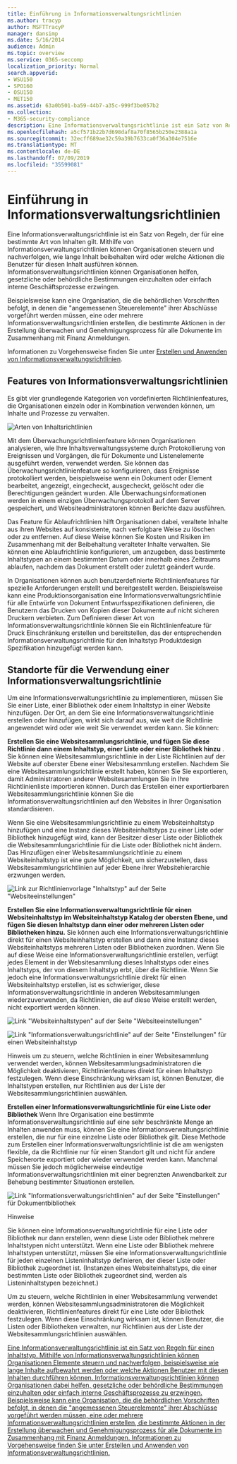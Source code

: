 ```yaml
---
title: Einführung in Informationsverwaltungsrichtlinien
ms.author: tracyp
author: MSFTTracyP
manager: dansimp
ms.date: 5/16/2014
audience: Admin
ms.topic: overview
ms.service: O365-seccomp
localization_priority: Normal
search.appverid:
- WSU150
- SPO160
- OSU150
- MET150
ms.assetid: 63a0b501-ba59-44b7-a35c-999f3be057b2
ms.collection:
- M365-security-compliance
description: Eine Informationsverwaltungsrichtlinie ist ein Satz von Regeln, der für eine bestimmte Art von Inhalten gilt. Mithilfe von Informationsverwaltungsrichtlinien können Organisationen steuern und nachverfolgen, wie lange Inhalt beibehalten wird oder welche Aktionen die Benutzer für diesen Inhalt ausführen können. Informationsverwaltungsrichtlinien können Organisationen helfen, gesetzliche oder behördliche Bestimmungen einzuhalten oder einfach interne Geschäftsprozesse erzwingen.
ms.openlocfilehash: a5cf571b22b7d698daf8a70f8565b250e2388a1a
ms.sourcegitcommit: 32ecff689ae32c59a39b7633ca0f36a304e7516e
ms.translationtype: MT
ms.contentlocale: de-DE
ms.lasthandoff: 07/09/2019
ms.locfileid: "35599081"
---
```

# <a name="introduction-to-information-management-policies"></a>Einführung in Informationsverwaltungsrichtlinien

Eine Informationsverwaltungsrichtlinie ist ein Satz von Regeln, der für eine bestimmte Art von Inhalten gilt. Mithilfe von Informationsverwaltungsrichtlinien können Organisationen steuern und nachverfolgen, wie lange Inhalt beibehalten wird oder welche Aktionen die Benutzer für diesen Inhalt ausführen können. Informationsverwaltungsrichtlinien können Organisationen helfen, gesetzliche oder behördliche Bestimmungen einzuhalten oder einfach interne Geschäftsprozesse erzwingen. 
  
Beispielsweise kann eine Organisation, die die behördlichen Vorschriften befolgt, in denen die "angemessenen Steuerelemente" ihrer Abschlüsse vorgeführt werden müssen, eine oder mehrere Informationsverwaltungsrichtlinien erstellen, die bestimmte Aktionen in der Erstellung überwachen und Genehmigungsprozess für alle Dokumente im Zusammenhang mit Finanz Anmeldungen.
  
Informationen zu Vorgehensweise finden Sie unter [Erstellen und Anwenden von Informationsverwaltungsrichtlinien](create-info-mgmt-policies.md).
  
## <a name="features-of-information-management-policies"></a>Features von Informationsverwaltungsrichtlinien
<a name="__top"> </a>

Es gibt vier grundlegende Kategorien von vordefinierten Richtlinienfeatures, die Organisationen einzeln oder in Kombination verwenden können, um Inhalte und Prozesse zu verwalten. 
  
![Arten von Inhaltsrichtlinien](media/19fcb8a3-974b-40d3-a13f-b76088d122f8.png)
  
Mit dem Überwachungsrichtlinienfeature können Organisationen analysieren, wie Ihre Inhaltsverwaltungssysteme durch Protokollierung von Ereignissen und Vorgängen, die für Dokumente und Listenelemente ausgeführt werden, verwendet werden. Sie können das Überwachungsrichtlinienfeature so konfigurieren, dass Ereignisse protokolliert werden, beispielsweise wenn ein Dokument oder Element bearbeitet, angezeigt, eingecheckt, ausgecheckt, gelöscht oder die Berechtigungen geändert wurden. Alle Überwachungsinformationen werden in einem einzigen Überwachungsprotokoll auf dem Server gespeichert, und Websiteadministratoren können Berichte dazu ausführen. 
  
Das Feature für Ablaufrichtlinien hilft Organisationen dabei, veraltete Inhalte aus ihren Websites auf konsistente, nach verfolgbare Weise zu löschen oder zu entfernen. Auf diese Weise können Sie Kosten und Risiken im Zusammenhang mit der Beibehaltung veralteter Inhalte verwalten. Sie können eine Ablaufrichtlinie konfigurieren, um anzugeben, dass bestimmte Inhaltstypen an einem bestimmten Datum oder innerhalb eines Zeitraums ablaufen, nachdem das Dokument erstellt oder zuletzt geändert wurde.
  
In Organisationen können auch benutzerdefinierte Richtlinienfeatures für spezielle Anforderungen erstellt und bereitgestellt werden. Beispielsweise kann eine Produktionsorganisation eine Informationsverwaltungsrichtlinie für alle Entwürfe von Dokument Entwurfsspezifikationen definieren, die Benutzern das Drucken von Kopien dieser Dokumente auf nicht sicheren Druckern verbieten. Zum Definieren dieser Art von Informationsverwaltungsrichtlinie können Sie ein Richtlinienfeature für Druck Einschränkung erstellen und bereitstellen, das der entsprechenden Informationsverwaltungsrichtlinie für den Inhaltstyp Produktdesign Spezifikation hinzugefügt werden kann.
  
## <a name="locations-to-use-an-information-management-policy"></a>Standorte für die Verwendung einer Informationsverwaltungsrichtlinie
<a name="__toc340213528"> </a>

Um eine Informationsverwaltungsrichtlinie zu implementieren, müssen Sie Sie einer Liste, einer Bibliothek oder einem Inhaltstyp in einer Website hinzufügen. Der Ort, an dem Sie eine Informationsverwaltungsrichtlinie erstellen oder hinzufügen, wirkt sich darauf aus, wie weit die Richtlinie angewendet wird oder wie weit Sie verwendet werden kann. Sie können:
  
 **Erstellen Sie eine Websitesammlungsrichtlinie, und fügen Sie diese Richtlinie dann einem Inhaltstyp, einer Liste oder einer Bibliothek hinzu** . Sie können eine Websitesammlungsrichtlinie in der Liste Richtlinien auf der Website auf oberster Ebene einer Websitesammlung erstellen. Nachdem Sie eine Websitesammlungsrichtlinie erstellt haben, können Sie Sie exportieren, damit Administratoren anderer Websitesammlungen Sie in Ihre Richtlinienliste importieren können. Durch das Erstellen einer exportierbaren Websitesammlungsrichtlinie können Sie die Informationsverwaltungsrichtlinien auf den Websites in Ihrer Organisation standardisieren. 
  
Wenn Sie eine Websitesammlungsrichtlinie zu einem Websiteinhaltstyp hinzufügen und eine Instanz dieses Websiteinhaltstyps zu einer Liste oder Bibliothek hinzugefügt wird, kann der Besitzer dieser Liste oder Bibliothek die Websitesammlungsrichtlinie für die Liste oder Bibliothek nicht ändern. Das Hinzufügen einer Websitesammlungsrichtlinie zu einem Websiteinhaltstyp ist eine gute Möglichkeit, um sicherzustellen, dass Websitesammlungsrichtlinien auf jeder Ebene ihrer Websitehierarchie erzwungen werden.
  
![Link zur Richtlinienvorlage "Inhaltstyp" auf der Seite "Websiteeinstellungen"](media/26d3466a-23ec-443f-88f0-2aaff38e992b.png)
  
 **Erstellen Sie eine Informationsverwaltungsrichtlinie für einen Websiteinhaltstyp im Websiteinhaltstyp Katalog der obersten Ebene, und fügen Sie diesen Inhaltstyp dann einer oder mehreren Listen oder Bibliotheken hinzu.** Sie können auch eine Informationsverwaltungsrichtlinie direkt für einen Websiteinhaltstyp erstellen und dann eine Instanz dieses Websiteinhaltstyps mehreren Listen oder Bibliotheken zuordnen. Wenn Sie auf diese Weise eine Informationsverwaltungsrichtlinie erstellen, verfügt jedes Element in der Websitesammlung dieses Inhaltstyps oder eines Inhaltstyps, der von diesem Inhaltstyp erbt, über die Richtlinie. Wenn Sie jedoch eine Informationsverwaltungsrichtlinie direkt für einen Websiteinhaltstyp erstellen, ist es schwieriger, diese Informationsverwaltungsrichtlinie in anderen Websitesammlungen wiederzuverwenden, da Richtlinien, die auf diese Weise erstellt werden, nicht exportiert werden können. 
  
![Link "Websiteinhaltstypen" auf der Seite "Websiteeinstellungen"](media/6f6fa51f-15d7-4782-b06f-a7b36e874cd3.png)
  
![Link "Informationsverwaltungsrichtlinie" auf der Seite "Einstellungen" für einen Websiteinhaltstyp](media/15d83a34-6c8f-4b6e-b6ee-e9b0a70cbb4b.png)
  
Hinweis um zu steuern, welche Richtlinien in einer Websitesammlung verwendet werden, können Websitesammlungsadministratoren die Möglichkeit deaktivieren, Richtlinienfeatures direkt für einen Inhaltstyp festzulegen. Wenn diese Einschränkung wirksam ist, können Benutzer, die Inhaltstypen erstellen, nur Richtlinien aus der Liste der Websitesammlungsrichtlinien auswählen.
  
 **Erstellen einer Informationsverwaltungsrichtlinie für eine Liste oder Bibliothek** Wenn Ihre Organisation eine bestimmte Informationsverwaltungsrichtlinie auf eine sehr beschränkte Menge an Inhalten anwenden muss, können Sie eine Informationsverwaltungsrichtlinie erstellen, die nur für eine einzelne Liste oder Bibliothek gilt. Diese Methode zum Erstellen einer Informationsverwaltungsrichtlinie ist die am wenigsten flexible, da die Richtlinie nur für einen Standort gilt und nicht für andere Speicherorte exportiert oder wieder verwendet werden kann. Manchmal müssen Sie jedoch möglicherweise eindeutige Informationsverwaltungsrichtlinien mit einer begrenzten Anwendbarkeit zur Behebung bestimmter Situationen erstellen. 
  
![Link "Informationsverwaltungsrichtlinien" auf der Seite "Einstellungen" für Dokumentbibliothek](media/9fa6d366-6aab-49e1-a05c-898ac6f536e6.png)
  
Hinweise 
  
Sie können eine Informationsverwaltungsrichtlinie für eine Liste oder Bibliothek nur dann erstellen, wenn diese Liste oder Bibliothek mehrere Inhaltstypen nicht unterstützt. Wenn eine Liste oder Bibliothek mehrere Inhaltstypen unterstützt, müssen Sie eine Informationsverwaltungsrichtlinie für jeden einzelnen Listeninhaltstyp definieren, der dieser Liste oder Bibliothek zugeordnet ist. (Instanzen eines Websiteinhaltstyps, die einer bestimmten Liste oder Bibliothek zugeordnet sind, werden als Listeninhaltstypen bezeichnet.)
  
Um zu steuern, welche Richtlinien in einer Websitesammlung verwendet werden, können Websitesammlungsadministratoren die Möglichkeit deaktivieren, Richtlinienfeatures direkt für eine Liste oder Bibliothek festzulegen. Wenn diese Einschränkung wirksam ist, können Benutzer, die Listen oder Bibliotheken verwalten, nur Richtlinien aus der Liste der Websitesammlungsrichtlinien auswählen.
  
[Eine Informationsverwaltungsrichtlinie ist ein Satz von Regeln für einen Inhaltstyp. Mithilfe von Informationsverwaltungsrichtlinien können Organisationen Elemente steuern und nachverfolgen, beispielsweise wie lange Inhalte aufbewahrt werden oder welche Aktionen Benutzer mit diesen Inhalten durchführen können. Informationsverwaltungsrichtlinien können Organisationen dabei helfen, gesetzliche oder behördliche Bestimmungen einzuhalten oder einfach interne Geschäftsprozesse zu erzwingen. Beispielsweise kann eine Organisation, die die behördlichen Vorschriften befolgt, in denen die "angemessenen Steuerelemente" ihrer Abschlüsse vorgeführt werden müssen, eine oder mehrere Informationsverwaltungsrichtlinien erstellen, die bestimmte Aktionen in der Erstellung überwachen und Genehmigungsprozess für alle Dokumente im Zusammenhang mit Finanz Anmeldungen. Informationen zu Vorgehensweise finden Sie unter Erstellen und Anwenden von Informationsverwaltungsrichtlinien.](intro-to-info-mgmt-policies.md#__top)
  

